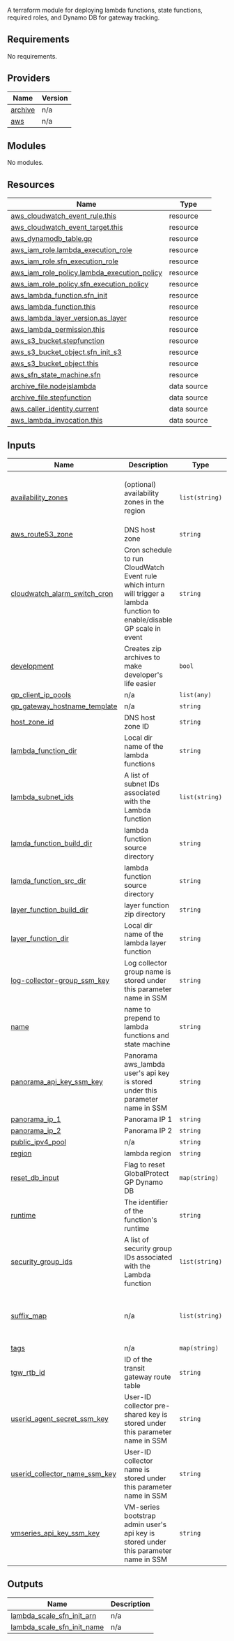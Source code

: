 A terraform module for deploying lambda functions, state functions, required roles, and Dynamo DB for gateway tracking.

<!-- BEGINNING OF PRE-COMMIT-TERRAFORM DOCS HOOK -->
## Requirements

No requirements.

## Providers

| Name | Version |
|------|---------|
| <a name="provider_archive"></a> [archive](#provider\_archive) | n/a |
| <a name="provider_aws"></a> [aws](#provider\_aws) | n/a |

## Modules

No modules.

## Resources

| Name | Type |
|------|------|
| [aws_cloudwatch_event_rule.this](https://registry.terraform.io/providers/hashicorp/aws/latest/docs/resources/cloudwatch_event_rule) | resource |
| [aws_cloudwatch_event_target.this](https://registry.terraform.io/providers/hashicorp/aws/latest/docs/resources/cloudwatch_event_target) | resource |
| [aws_dynamodb_table.gp](https://registry.terraform.io/providers/hashicorp/aws/latest/docs/resources/dynamodb_table) | resource |
| [aws_iam_role.lambda_execution_role](https://registry.terraform.io/providers/hashicorp/aws/latest/docs/resources/iam_role) | resource |
| [aws_iam_role.sfn_execution_role](https://registry.terraform.io/providers/hashicorp/aws/latest/docs/resources/iam_role) | resource |
| [aws_iam_role_policy.lambda_execution_policy](https://registry.terraform.io/providers/hashicorp/aws/latest/docs/resources/iam_role_policy) | resource |
| [aws_iam_role_policy.sfn_execution_policy](https://registry.terraform.io/providers/hashicorp/aws/latest/docs/resources/iam_role_policy) | resource |
| [aws_lambda_function.sfn_init](https://registry.terraform.io/providers/hashicorp/aws/latest/docs/resources/lambda_function) | resource |
| [aws_lambda_function.this](https://registry.terraform.io/providers/hashicorp/aws/latest/docs/resources/lambda_function) | resource |
| [aws_lambda_layer_version.as_layer](https://registry.terraform.io/providers/hashicorp/aws/latest/docs/resources/lambda_layer_version) | resource |
| [aws_lambda_permission.this](https://registry.terraform.io/providers/hashicorp/aws/latest/docs/resources/lambda_permission) | resource |
| [aws_s3_bucket.stepfunction](https://registry.terraform.io/providers/hashicorp/aws/latest/docs/resources/s3_bucket) | resource |
| [aws_s3_bucket_object.sfn_init_s3](https://registry.terraform.io/providers/hashicorp/aws/latest/docs/resources/s3_bucket_object) | resource |
| [aws_s3_bucket_object.this](https://registry.terraform.io/providers/hashicorp/aws/latest/docs/resources/s3_bucket_object) | resource |
| [aws_sfn_state_machine.sfn](https://registry.terraform.io/providers/hashicorp/aws/latest/docs/resources/sfn_state_machine) | resource |
| [archive_file.nodejslambda](https://registry.terraform.io/providers/hashicorp/archive/latest/docs/data-sources/file) | data source |
| [archive_file.stepfunction](https://registry.terraform.io/providers/hashicorp/archive/latest/docs/data-sources/file) | data source |
| [aws_caller_identity.current](https://registry.terraform.io/providers/hashicorp/aws/latest/docs/data-sources/caller_identity) | data source |
| [aws_lambda_invocation.this](https://registry.terraform.io/providers/hashicorp/aws/latest/docs/data-sources/lambda_invocation) | data source |

## Inputs

| Name | Description | Type | Default | Required |
|------|-------------|------|---------|:--------:|
| <a name="input_availability_zones"></a> [availability\_zones](#input\_availability\_zones) | (optional) availability zones in the region | `list(string)` | <pre>[<br>  "eu-west-2a",<br>  "eu-west-2b",<br>  "eu-west-2c"<br>]</pre> | no |
| <a name="input_aws_route53_zone"></a> [aws\_route53\_zone](#input\_aws\_route53\_zone) | DNS host zone | `string` | n/a | yes |
| <a name="input_cloudwatch_alarm_switch_cron"></a> [cloudwatch\_alarm\_switch\_cron](#input\_cloudwatch\_alarm\_switch\_cron) | Cron schedule to run CloudWatch Event rule which inturn will trigger a lambda function to enable/disable GP scale in event | `string` | `"0 2,58 7,20 ? * MON,TUE,WED,THU,FRI *"` | no |
| <a name="input_development"></a> [development](#input\_development) | Creates zip archives to make developer's life easier | `bool` | `false` | no |
| <a name="input_gp_client_ip_pools"></a> [gp\_client\_ip\_pools](#input\_gp\_client\_ip\_pools) | n/a | `list(any)` | `[]` | no |
| <a name="input_gp_gateway_hostname_template"></a> [gp\_gateway\_hostname\_template](#input\_gp\_gateway\_hostname\_template) | n/a | `string` | `"MOJ-AW2-FW%02d%s"` | no |
| <a name="input_host_zone_id"></a> [host\_zone\_id](#input\_host\_zone\_id) | DNS host zone ID | `string` | n/a | yes |
| <a name="input_lambda_function_dir"></a> [lambda\_function\_dir](#input\_lambda\_function\_dir) | Local dir name of the lambda functions | `string` | n/a | yes |
| <a name="input_lambda_subnet_ids"></a> [lambda\_subnet\_ids](#input\_lambda\_subnet\_ids) | A list of subnet IDs associated with the Lambda function | `list(string)` | n/a | yes |
| <a name="input_lamda_function_build_dir"></a> [lamda\_function\_build\_dir](#input\_lamda\_function\_build\_dir) | lambda function source directory | `string` | `"package"` | no |
| <a name="input_lamda_function_src_dir"></a> [lamda\_function\_src\_dir](#input\_lamda\_function\_src\_dir) | lambda function source directory | `string` | `"src"` | no |
| <a name="input_layer_function_build_dir"></a> [layer\_function\_build\_dir](#input\_layer\_function\_build\_dir) | layer function zip directory | `string` | `"package"` | no |
| <a name="input_layer_function_dir"></a> [layer\_function\_dir](#input\_layer\_function\_dir) | Local dir name of the lambda layer function | `string` | `"lambda_layer_function"` | no |
| <a name="input_log-collector-group_ssm_key"></a> [log-collector-group\_ssm\_key](#input\_log-collector-group\_ssm\_key) | Log collector group name is stored under this parameter name in SSM | `string` | n/a | yes |
| <a name="input_name"></a> [name](#input\_name) | name to prepend to lambda functions and state machine | `string` | n/a | yes |
| <a name="input_panorama_api_key_ssm_key"></a> [panorama\_api\_key\_ssm\_key](#input\_panorama\_api\_key\_ssm\_key) | Panorama aws\_lambda user's api key is stored under this parameter name in SSM | `string` | n/a | yes |
| <a name="input_panorama_ip_1"></a> [panorama\_ip\_1](#input\_panorama\_ip\_1) | Panorama IP 1 | `string` | n/a | yes |
| <a name="input_panorama_ip_2"></a> [panorama\_ip\_2](#input\_panorama\_ip\_2) | Panorama IP 2 | `string` | n/a | yes |
| <a name="input_public_ipv4_pool"></a> [public\_ipv4\_pool](#input\_public\_ipv4\_pool) | n/a | `string` | `"amazon"` | no |
| <a name="input_region"></a> [region](#input\_region) | lambda region | `string` | `"eu-west-2"` | no |
| <a name="input_reset_db_input"></a> [reset\_db\_input](#input\_reset\_db\_input) | Flag to reset GlobalProtect GP Dynamo DB | `map(string)` | `{}` | no |
| <a name="input_runtime"></a> [runtime](#input\_runtime) | The identifier of the function's runtime | `string` | `"python3.6"` | no |
| <a name="input_security_group_ids"></a> [security\_group\_ids](#input\_security\_group\_ids) | A list of security group IDs associated with the Lambda function | `list(string)` | n/a | yes |
| <a name="input_suffix_map"></a> [suffix\_map](#input\_suffix\_map) | n/a | `list(string)` | <pre>[<br>  "A",<br>  "B",<br>  "C",<br>  "D"<br>]</pre> | no |
| <a name="input_tags"></a> [tags](#input\_tags) | n/a | `map(string)` | `{}` | no |
| <a name="input_tgw_rtb_id"></a> [tgw\_rtb\_id](#input\_tgw\_rtb\_id) | ID of the transit gateway route table | `string` | n/a | yes |
| <a name="input_userid_agent_secret_ssm_key"></a> [userid\_agent\_secret\_ssm\_key](#input\_userid\_agent\_secret\_ssm\_key) | User-ID collector pre-shared key is stored under this parameter name in SSM | `string` | n/a | yes |
| <a name="input_userid_collector_name_ssm_key"></a> [userid\_collector\_name\_ssm\_key](#input\_userid\_collector\_name\_ssm\_key) | User-ID collector name is stored under this parameter name in SSM | `string` | n/a | yes |
| <a name="input_vmseries_api_key_ssm_key"></a> [vmseries\_api\_key\_ssm\_key](#input\_vmseries\_api\_key\_ssm\_key) | VM-series bootstrap admin user's api key is stored under this parameter name in SSM | `string` | n/a | yes |

## Outputs

| Name | Description |
|------|-------------|
| <a name="output_lambda_scale_sfn_init_arn"></a> [lambda\_scale\_sfn\_init\_arn](#output\_lambda\_scale\_sfn\_init\_arn) | n/a |
| <a name="output_lambda_scale_sfn_init_name"></a> [lambda\_scale\_sfn\_init\_name](#output\_lambda\_scale\_sfn\_init\_name) | n/a |
<!-- END OF PRE-COMMIT-TERRAFORM DOCS HOOK -->
